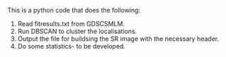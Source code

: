 This is a python code that does the following:
1) Read fitresults.txt from GDSCSMLM.
2) Run DBSCAN to cluster the localisations. 
3) Output the file for buildsing the SR image with the necessary header. 
4) Do some statistics- to be developed. 
